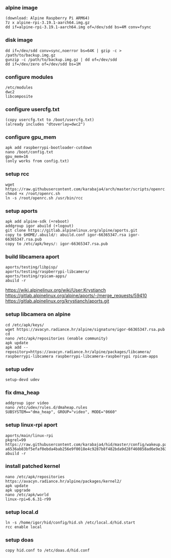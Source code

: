 ### alpine image
```
(download: Alpine Raspberry Pi ARM64)
7z x alpine-rpi-3.19.1-aarch64.img.gz
dd if=alpine-rpi-3.19.1-aarch64.img of=/dev/sdd bs=4M conv=fsync
```

### disk image
```
dd if=/dev/sdd conv=sync,noerror bs=64K | gzip -c > /path/to/backup.img.gz
gunzip -c /path/to/backup.img.gz | dd of=/dev/sdd
dd if=/dev/zero of=/dev/sdd bs=1M
```

### configure modules
```
/etc/modules
dwc2
libcomposite
```

### configure usercfg.txt
```
(copy usercfg.txt to /boot/usercfg.txt)
(already includes "dtoverlay=dwc2")
```

### configure gpu_mem
```
apk add raspberrypi-bootloader-cutdown
nano /boot/config.txt
gpu_mem=16
(only works from config.txt)
```

### setup rcc
```
wget https://raw.githubusercontent.com/karabaja4/arch/master/scripts/openrc.sh
chmod +x /root/openrc.sh
ln -s /root/openrc.sh /usr/bin/rcc
```

### setup aports
```
apk add alpine-sdk (+reboot)
addgroup igor abuild (+logout)
git clone https://gitlab.alpinelinux.org/alpine/aports.git
copy to $HOME/.abuild/: abuild.conf igor-66365347.rsa igor-66365347.rsa.pub
copy to /etc/apk/keys/: igor-66365347.rsa.pub
```

### build libcamera aport
```
aports/testing/libpisp/
aports/testing/raspberrypi-libcamera/
aports/testing/rpicam-apps/
abuild -r
```

https://wiki.alpinelinux.org/wiki/User:Krystianch
https://gitlab.alpinelinux.org/alpine/aports/-/merge_requests/59410
https://gitlab.alpinelinux.org/krystianch/aports.git

### setup libcamera on alpine
```
cd /etc/apk/keys/
wget https://avacyn.radiance.hr/alpine/signature/igor-66365347.rsa.pub
cd
nano /etc/apk/repositories (enable community)
apk update
apk add --repository=https://avacyn.radiance.hr/alpine/packages/libcamera/ raspberrypi-libcamera raspberrypi-libcamera-raspberrypi rpicam-apps
```

### setup udev
```
setup-devd udev
```

### fix dma_heap
```
addgroup igor video
nano /etc/udev/rules.d/dmaheap.rules
SUBSYSTEM=="dma_heap", GROUP="video", MODE="0660"
```

### setup linux-rpi aport
```
aports/main/linux-rpi
pkgrel=99
https://raw.githubusercontent.com/karabaja4/hid/master/config/wakeup.patch
a6536ab83bf5efaf0ebda4bab256e9f0018e4c9287b8f482bda9d28f460858ad6e9e363f5ea2c44443b5cf2f4fa008d5a1040f69b6c910effe1c4d64167e3013
abuild -r
```

### install patched kernel
```
nano /etc/apk/repositories
https://avacyn.radiance.hr/alpine/packages/kernel2/
apk update
apk upgrade
nano /etc/apk/world
linux-rpi=6.6.31-r99
```

### setup local.d
```
ln -s /home/igor/hid/config/hid.sh /etc/local.d/hid.start
rcc enable local
```

### setup doas
```
copy hid.conf to /etc/doas.d/hid.conf
```
